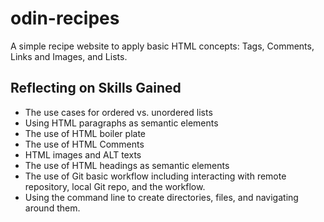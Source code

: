 # odin-recipes
A simple recipe website to apply basic HTML concepts: Tags, Comments, Links and Images, and Lists.
## Reflecting on Skills Gained
* The use cases for ordered vs. unordered lists
* Using HTML paragraphs as semantic elements
* The use of HTML boiler plate
* The use of HTML Comments
* HTML images and ALT texts
* The use of HTML headings as semantic elements
* The use of Git basic workflow including interacting with remote repository, local Git repo, and the workflow.
* Using the command line to create directories, files, and navigating around them.